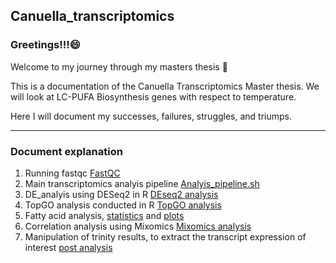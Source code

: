 ## Canuella_transcriptomics

### Greetings!!!:smile:

Welcome to my journey through my masters thesis
:tada:

This is a documentation of the Canuella Transcriptomics Master thesis. We will look at LC-PUFA Biosynthesis genes with respect to temperature.

Here I will document my successes, failures, struggles, and triumps.

---
### Document explanation

1. Running fastqc [FastQC](Canuella_transcriptomics/scripts/fastqc.sh)
2. Main transcriptomics analyis pipeline [Analyis_pipeline.sh](Canuella_transcriptomics/scripts/Analyis_pipeline.sh)
3. DE_analyis using DESeq2 in R  [DEseq2 analysis](Canuella_transcriptomics/scripts/DE_Deseq2analysis_Canuella.R)
4. TopGO analysis conducted in R  [TopGO analysis](Canuella_transcriptomics/scripts/TOPGO_Canuella.R)
5. Fatty acid analysis, [statistics](Canuella_transcriptomics/scripts/CANUELA_FA_ANALYSIS.Rmd) and [plots](Canuella_transcriptomics/scripts/Asatsa_FA.R)
6. Correlation analysis using Mixomics [Mixomics analysis](Canuella_transcriptomics/scripts/MixOmics_Canuella.R)
7. Manipulation of trinity results, to extract the transcript expression of interest [post analysis](Canuella_transcriptomics/scripts/post_manipulationscript)
